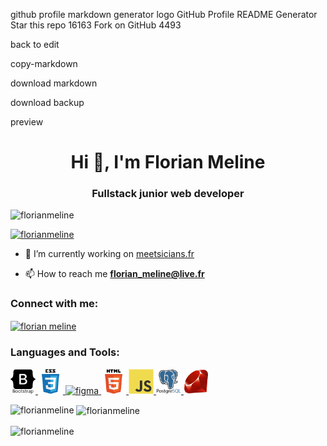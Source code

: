 github profile markdown generator logo
GitHub Profile README Generator
Star this repo
16163
Fork on GitHub
4493

back to edit

copy-markdown

download markdown

download backup

preview
<h1 align="center">Hi 👋, I'm Florian Meline</h1>
<h3 align="center">Fullstack junior web developer</h3>

<p align="left"> <img src="https://komarev.com/ghpvc/?username=florianmeline&label=Profile%20views&color=0e75b6&style=flat" alt="florianmeline" /> </p>

<p align="left"> <a href="https://github.com/ryo-ma/github-profile-trophy"><img src="https://github-profile-trophy.vercel.app/?username=florianmeline" alt="florianmeline" /></a> </p>

- 🔭 I’m currently working on [meetsicians.fr](https://www.meetsicians.fr/)

- 📫 How to reach me **florian_meline@live.fr**

<h3 align="left">Connect with me:</h3>
<p align="left">
<a href="https://linkedin.com/in/florian meline" target="blank"><img align="center" src="https://raw.githubusercontent.com/rahuldkjain/github-profile-readme-generator/master/src/images/icons/Social/linked-in-alt.svg" alt="florian meline" height="30" width="40" /></a>
</p>

<h3 align="left">Languages and Tools:</h3>
<p align="left"> <a href="https://getbootstrap.com" target="_blank" rel="noreferrer"> <img src="https://raw.githubusercontent.com/devicons/devicon/master/icons/bootstrap/bootstrap-plain-wordmark.svg" alt="bootstrap" width="40" height="40"/> </a> <a href="https://www.w3schools.com/css/" target="_blank" rel="noreferrer"> <img src="https://raw.githubusercontent.com/devicons/devicon/master/icons/css3/css3-original-wordmark.svg" alt="css3" width="40" height="40"/> </a> <a href="https://www.figma.com/" target="_blank" rel="noreferrer"> <img src="https://www.vectorlogo.zone/logos/figma/figma-icon.svg" alt="figma" width="40" height="40"/> </a> <a href="https://www.w3.org/html/" target="_blank" rel="noreferrer"> <img src="https://raw.githubusercontent.com/devicons/devicon/master/icons/html5/html5-original-wordmark.svg" alt="html5" width="40" height="40"/> </a> <a href="https://developer.mozilla.org/en-US/docs/Web/JavaScript" target="_blank" rel="noreferrer"> <img src="https://raw.githubusercontent.com/devicons/devicon/master/icons/javascript/javascript-original.svg" alt="javascript" width="40" height="40"/> </a> <a href="https://www.postgresql.org" target="_blank" rel="noreferrer"> <img src="https://raw.githubusercontent.com/devicons/devicon/master/icons/postgresql/postgresql-original-wordmark.svg" alt="postgresql" width="40" height="40"/> </a> <a href="https://www.ruby-lang.org/en/" target="_blank" rel="noreferrer"> <img src="https://raw.githubusercontent.com/devicons/devicon/master/icons/ruby/ruby-original.svg" alt="ruby" width="40" height="40"/> </a> </p>

<p><img align="left" src="https://github-readme-stats.vercel.app/api/top-langs?username=florianmeline&show_icons=true&locale=en&layout=compact" alt="florianmeline" /></p>

<p>&nbsp;<img align="center" src="https://github-readme-stats.vercel.app/api?username=florianmeline&show_icons=true&locale=en" alt="florianmeline" /></p>

<p><img align="center" src="https://github-readme-streak-stats.herokuapp.com/?user=florianmeline&" alt="florianmeline" /></p>
